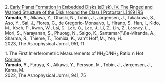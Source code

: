 2\. [Early Planet Formation in Embedded Disks (eDisk). IV. The Ringed and Warped Structure of the Disk around the Class I Protostar L1489 IRS](https://ui.adsabs.harvard.edu/abs/2023ApJ...951...11Y)  
**Yamato, Y.**, Aikawa, Y., Ohashi, N., Tobin, J., J&oslash;rgensen, J., Takakuwa, S., Aso, Y., Sai, J., Flores, C., de Gregorio-Monsalvo, I., Hirano, S., Han, I., Kido, M., Koch, P., Kwon, W., Lai, S., Lee, C., Lee, J., Li, Z., Lin, Z., Looney, L., Mori, S., Narayanan, S., Phuong, N., Saigo, K., Santamar{\'\i}a-Miranda, A., Sharma, R., Thieme, T., Tomida, K., van't Hoff, M., Yen, H.  
2023, The Astrophysical Jornal, 951, 11

1\. [The First Interferometric Measurements of NH$_{2}$D/NH$_{3}$ Ratio in Hot Corinos](https://ui.adsabs.harvard.edu/abs/2022ApJ...941...75Y)  
**Yamato, Y.**, Furuya, K., Aikawa, Y., Persson, M., Tobin, J., J&oslash;rgensen, J., Kama, M.  
2022, The Astrophysical Jornal, 941, 75

